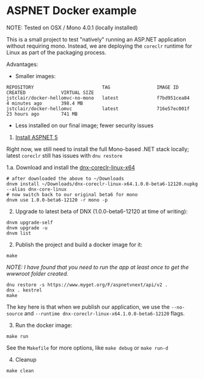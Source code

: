 # ASPNET Docker example

NOTE: Tested on OSX / Mono 4.0.1 (locally installed)

This is a small project to test "natively" running an ASP.NET application without requiring mono. Instead, we are deploying the `coreclr` runtime for Linux as part of the packaging process.

Advantages:

* Smaller images:

```
REPOSITORY                         TAG                 IMAGE ID            CREATED             VIRTUAL SIZE
jstclair/docker-hellomvc-no-mono   latest              f7bd951cea84        4 minutes ago       398.4 MB
jstclair/docker-hellomvc           latest              716e57ec001f        23 hours ago        741 MB
```

* Less installed on our final image; fewer security issues


1. [Install ASPNET 5](https://github.com/aspnet/home)

Right now, we still need to install the full Mono-based .NET stack locally; latest `coreclr` still has issues with `dnu restore`

1.a. Download and install the [dnx-coreclr-linux-x64](https://www.myget.org/gallery/aspnetvnext)  

```
# after downloaded the above to ~/Downloads
dnvm install ~/Downloads/dnx-coreclr-linux-x64.1.0.0-beta6-12120.nupkg --alias dnx-core-linux
# now switch back to our original beta6 for mono
dnvm use 1.0.0-beta6-12120 -r mono -p
```

2. Upgrade to latest beta of DNX (1.0.0-beta6-12120 at time of writing):

```
dnvm upgrade-self
dnvm upgrade -u
dnvm list 
```

2. Publish the project and build a docker image for it:

```
make
```

_NOTE: I have found that you need to run the app at least once to get the wwwroot folder created._

```
dnu restore -s https://www.myget.org/F/aspnetvnext/api/v2 .
dnx . kestrel
make
```

The key here is that when we publish our application, we use the `--no-source` and  `--runtime dnx-coreclr-linux-x64.1.0.0-beta6-12120` flags.

3. Run the docker image:

```
make run
```

See the `Makefile` for more options, like `make debug` or `make run-d`

4. Cleanup

```
make clean
```